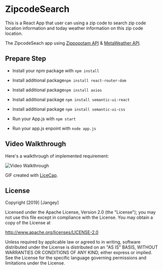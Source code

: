 # ZipcodeSearch
This is a React App that user can using a zip code to search zip code location information and today weather information on this zip code location.

The ZipcodeSeach app using [Zippopotam API](https://api.zippopotam.us) & [MetaWeather API](https://www.metaweather.com).

## Prepare Step
- Install your npm package with `npm install`
- Install additional package`npm install react-router-dom`
- Install additional package`npm install axios`
- Install additional package `npm install semantic-ui-react`
- Install additional package `npm install semantic-ui-css`

- Run your App.js with `npm start`
- Run your app.js enpoint with `node app.js`

## Video Walkthrough

Here's a walkthrough of implemented requirement:

<img src='https://i.imgur.com/IwqrYuM.gif' width='' alt='Video Walkthrough' />

GIF created with [LiceCap](http://www.cockos.com/licecap/).

## License

Copyright [2019] [Jangey]

Licensed under the Apache License, Version 2.0 (the "License");
you may not use this file except in compliance with the License.
You may obtain a copy of the License at

http://www.apache.org/licenses/LICENSE-2.0

Unless required by applicable law or agreed to in writing, software
distributed under the License is distributed on an "AS IS" BASIS,
WITHOUT WARRANTIES OR CONDITIONS OF ANY KIND, either express or implied.
See the License for the specific language governing permissions and
limitations under the License.
